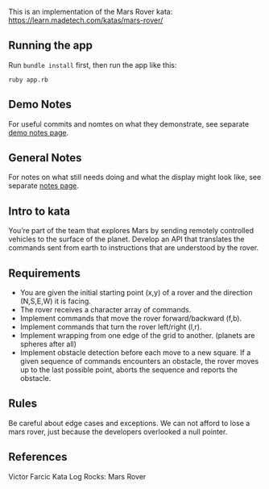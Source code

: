 This is an implementation of the Mars Rover kata: https://learn.madetech.com/katas/mars-rover/

## Running the app

Run `bundle install` first, then run the app like this:

```
ruby app.rb
```

## Demo Notes

For useful commits and nomtes on what they demonstrate, see separate [demo notes page](demo-notes.md).

## General Notes

For notes on what still needs doing and what the display might look like, see separate [notes page](notes.md).

## Intro to kata

You’re part of the team that explores Mars by sending remotely controlled vehicles to the surface of the planet. Develop an API that translates the commands sent from earth to instructions that are understood by the rover.

## Requirements

- You are given the initial starting point (x,y) of a rover and the direction (N,S,E,W) it is facing.
- The rover receives a character array of commands.
- Implement commands that move the rover forward/backward (f,b).
- Implement commands that turn the rover left/right (l,r).
- Implement wrapping from one edge of the grid to another. (planets are spheres after all)
- Implement obstacle detection before each move to a new square. If a given sequence of commands encounters an obstacle, the rover moves up to the last possible point, aborts the sequence and reports the obstacle.

## Rules

Be careful about edge cases and exceptions. We can not afford to lose a mars rover, just because the developers overlooked a null pointer.

## References

Victor Farcic
Kata Log Rocks: Mars Rover
